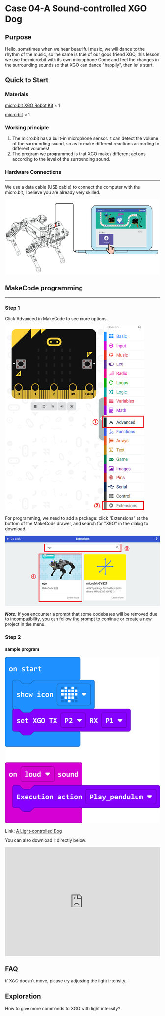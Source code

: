 # Case 04-A Sound-controlled XGO Dog 

## Purpose

Hello, sometimes when we hear beautiful music, we will dance to the rhythm of the music, so the same is true of our good friend XGO, this lesson we use the micro:bit with its own microphone Come and feel the changes in the surrounding sounds so that XGO can dance "happily", then let's start.

## Quick to Start

### Materials 

[micro:bit XGO Robot Kit](https://shop.elecfreaks.com/products/elecfreaks-micro-bit-xgo-robot-kit?_pos=1&_sid=c796ff3f3&_ss=r) × 1

[micro:bit](https://www.elecfreaks.com/bbc-micro-bit-board-for-coding-programming-microbit.html) × 1

### Working principle

1. The micro:bit has a built-in microphone sensor. It can detect the volume of the surrounding sound, so as to make different reactions according to different volumes!
2. The program we programmed is that XGO makes different actions according to the level of the surrounding sound.

### Hardware Connections
---
We use a data cable (USB cable) to connect the computer with the micro:bit, I believe you are already very skilled.

![](./images/microbit-xgo-robot-kit-22.png)

## MakeCode programming
---
### Step 1

Click Advanced in MakeCode to see more options.

![](./images/microbit-xgo-robot-kit-10.png)

For programming, we need to add a package: click "Extensions" at the bottom of the MakeCode drawer, and search for "XGO" in the dialog to download.

![](./images/microbit-xgo-robot-kit-11.png)

***Note:*** If you encounter a prompt that some codebases will be removed due to incompatibility, you can follow the prompt to continue or create a new project in the menu.

### Step 2

#### sample program

![](./images/xgo-4-2.png)

Link: [A Light-controlled Dog](https://makecode.microbit.org/_YVJe8eefmbqo)

You can also download it directly below:

<div style="position:relative;height:0;padding-bottom:70%;overflow:hidden;"><iframe style="position:absolute;top:0;left:0;width:100%;height:100%;" src="https://makecode.microbit.org/#pub:_Ya7YfdVXxd0d" frameborder="0" sandbox="allow-popups allow-forms allow-scripts allow-same-origin"></iframe></div> 



## FAQ

If XGO doesn't move, please try adjusting the light intensity. 

## Exploration

How to give more commands to XGO with light intensity? 

